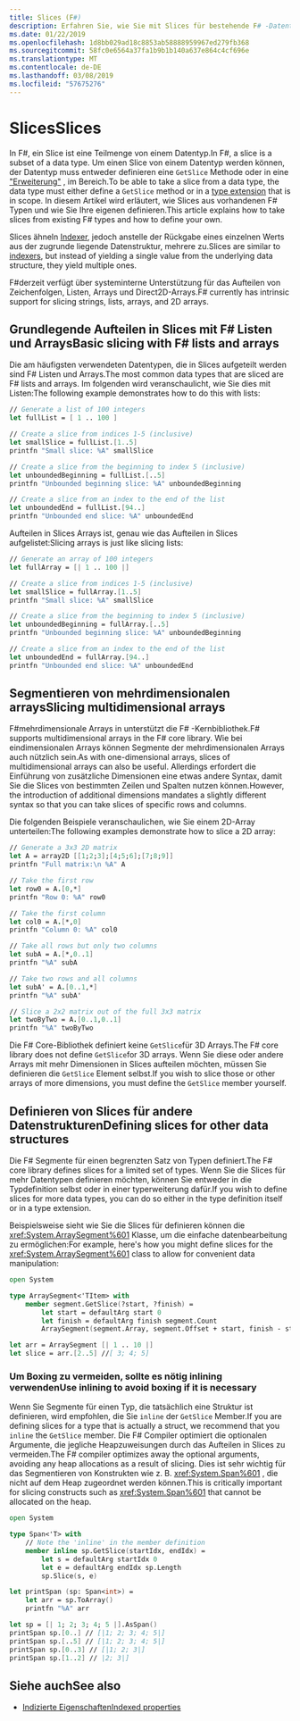 ```yaml
---
title: Slices (F#)
description: Erfahren Sie, wie Sie mit Slices für bestehende F# -Datentypen und wie Sie Ihre eigenen Slices für andere Datentypen zu definieren.
ms.date: 01/22/2019
ms.openlocfilehash: 1d8bb029ad18c8853ab58888959967ed279fb368
ms.sourcegitcommit: 58fc0e6564a37fa1b9b1b140a637e864c4cf696e
ms.translationtype: MT
ms.contentlocale: de-DE
ms.lasthandoff: 03/08/2019
ms.locfileid: "57675276"
---
```

# <a name="slices"></a><span data-ttu-id="e2689-103">Slices</span><span class="sxs-lookup"><span data-stu-id="e2689-103">Slices</span></span>

<span data-ttu-id="e2689-104">In F#, ein Slice ist eine Teilmenge von einem Datentyp.</span><span class="sxs-lookup"><span data-stu-id="e2689-104">In F#, a slice is a subset of a data type.</span></span> <span data-ttu-id="e2689-105">Um einen Slice von einem Datentyp werden können, der Datentyp muss entweder definieren eine `GetSlice` Methode oder in eine ["Erweiterung"](type-extensions.md) , im Bereich.</span><span class="sxs-lookup"><span data-stu-id="e2689-105">To be able to take a slice from a data type, the data type must either define a `GetSlice` method or in a [type extension](type-extensions.md) that is in scope.</span></span> <span data-ttu-id="e2689-106">In diesem Artikel wird erläutert, wie Slices aus vorhandenen F# Typen und wie Sie Ihre eigenen definieren.</span><span class="sxs-lookup"><span data-stu-id="e2689-106">This article explains how to take slices from existing F# types and how to define your own.</span></span>

<span data-ttu-id="e2689-107">Slices ähneln [Indexer](members/indexed-properties.md), jedoch anstelle der Rückgabe eines einzelnen Werts aus der zugrunde liegende Datenstruktur, mehrere zu.</span><span class="sxs-lookup"><span data-stu-id="e2689-107">Slices are similar to [indexers](members/indexed-properties.md), but instead of yielding a single value from the underlying data structure, they yield multiple ones.</span></span>

<span data-ttu-id="e2689-108">F#derzeit verfügt über systeminterne Unterstützung für das Aufteilen von Zeichenfolgen, Listen, Arrays und Direct2D-Arrays.</span><span class="sxs-lookup"><span data-stu-id="e2689-108">F# currently has intrinsic support for slicing strings, lists, arrays, and 2D arrays.</span></span>

## <a name="basic-slicing-with-f-lists-and-arrays"></a><span data-ttu-id="e2689-109">Grundlegende Aufteilen in Slices mit F# Listen und Arrays</span><span class="sxs-lookup"><span data-stu-id="e2689-109">Basic slicing with F# lists and arrays</span></span>

<span data-ttu-id="e2689-110">Die am häufigsten verwendeten Datentypen, die in Slices aufgeteilt werden sind F# Listen und Arrays.</span><span class="sxs-lookup"><span data-stu-id="e2689-110">The most common data types that are sliced are F# lists and arrays.</span></span> <span data-ttu-id="e2689-111">Im folgenden wird veranschaulicht, wie Sie dies mit Listen:</span><span class="sxs-lookup"><span data-stu-id="e2689-111">The following example demonstrates how to do this with lists:</span></span>

```fsharp
// Generate a list of 100 integers
let fullList = [ 1 .. 100 ]

// Create a slice from indices 1-5 (inclusive)
let smallSlice = fullList.[1..5]
printfn "Small slice: %A" smallSlice

// Create a slice from the beginning to index 5 (inclusive)
let unboundedBeginning = fullList.[..5]
printfn "Unbounded beginning slice: %A" unboundedBeginning

// Create a slice from an index to the end of the list
let unboundedEnd = fullList.[94..]
printfn "Unbounded end slice: %A" unboundedEnd
```

<span data-ttu-id="e2689-112">Aufteilen in Slices Arrays ist, genau wie das Aufteilen in Slices aufgelistet:</span><span class="sxs-lookup"><span data-stu-id="e2689-112">Slicing arrays is just like slicing lists:</span></span>

```fsharp
// Generate an array of 100 integers
let fullArray = [| 1 .. 100 |]

// Create a slice from indices 1-5 (inclusive)
let smallSlice = fullArray.[1..5]
printfn "Small slice: %A" smallSlice

// Create a slice from the beginning to index 5 (inclusive)
let unboundedBeginning = fullArray.[..5]
printfn "Unbounded beginning slice: %A" unboundedBeginning

// Create a slice from an index to the end of the list
let unboundedEnd = fullArray.[94..]
printfn "Unbounded end slice: %A" unboundedEnd
```

## <a name="slicing-multidimensional-arrays"></a><span data-ttu-id="e2689-113">Segmentieren von mehrdimensionalen arrays</span><span class="sxs-lookup"><span data-stu-id="e2689-113">Slicing multidimensional arrays</span></span>

<span data-ttu-id="e2689-114">F#mehrdimensionale Arrays in unterstützt die F# -Kernbibliothek.</span><span class="sxs-lookup"><span data-stu-id="e2689-114">F# supports multidimensional arrays in the F# core library.</span></span> <span data-ttu-id="e2689-115">Wie bei eindimensionalen Arrays können Segmente der mehrdimensionalen Arrays auch nützlich sein.</span><span class="sxs-lookup"><span data-stu-id="e2689-115">As with one-dimensional arrays, slices of multidimensional arrays can also be useful.</span></span> <span data-ttu-id="e2689-116">Allerdings erfordert die Einführung von zusätzliche Dimensionen eine etwas andere Syntax, damit Sie die Slices von bestimmten Zeilen und Spalten nutzen können.</span><span class="sxs-lookup"><span data-stu-id="e2689-116">However, the introduction of additional dimensions mandates a slightly different syntax so that you can take slices of specific rows and columns.</span></span>

<span data-ttu-id="e2689-117">Die folgenden Beispiele veranschaulichen, wie Sie einem 2D-Array unterteilen:</span><span class="sxs-lookup"><span data-stu-id="e2689-117">The following examples demonstrate how to slice a 2D array:</span></span>

```fsharp
// Generate a 3x3 2D matrix
let A = array2D [[1;2;3];[4;5;6];[7;8;9]]
printfn "Full matrix:\n %A" A

// Take the first row
let row0 = A.[0,*]
printfn "Row 0: %A" row0

// Take the first column
let col0 = A.[*,0]
printfn "Column 0: %A" col0

// Take all rows but only two columns
let subA = A.[*,0..1]
printfn "%A" subA

// Take two rows and all columns
let subA' = A.[0..1,*]
printfn "%A" subA'

// Slice a 2x2 matrix out of the full 3x3 matrix
let twoByTwo = A.[0..1,0..1]
printfn "%A" twoByTwo
```

<span data-ttu-id="e2689-118">Die F# Core-Bibliothek definiert keine `GetSlice`für 3D Arrays.</span><span class="sxs-lookup"><span data-stu-id="e2689-118">The F# core library does not define `GetSlice`for 3D arrays.</span></span> <span data-ttu-id="e2689-119">Wenn Sie diese oder andere Arrays mit mehr Dimensionen in Slices aufteilen möchten, müssen Sie definieren die `GetSlice` Element selbst.</span><span class="sxs-lookup"><span data-stu-id="e2689-119">If you wish to slice those or other arrays of more dimensions, you must define the `GetSlice` member yourself.</span></span>

## <a name="defining-slices-for-other-data-structures"></a><span data-ttu-id="e2689-120">Definieren von Slices für andere Datenstrukturen</span><span class="sxs-lookup"><span data-stu-id="e2689-120">Defining slices for other data structures</span></span>

<span data-ttu-id="e2689-121">Die F# Segmente für einen begrenzten Satz von Typen definiert.</span><span class="sxs-lookup"><span data-stu-id="e2689-121">The F# core library defines slices for a limited set of types.</span></span> <span data-ttu-id="e2689-122">Wenn Sie die Slices für mehr Datentypen definieren möchten, können Sie entweder in die Typdefinition selbst oder in einer typerweiterung dafür.</span><span class="sxs-lookup"><span data-stu-id="e2689-122">If you wish to define slices for more data types, you can do so either in the type definition itself or in a type extension.</span></span>

<span data-ttu-id="e2689-123">Beispielsweise sieht wie Sie die Slices für definieren können die <xref:System.ArraySegment%601> Klasse, um die einfache datenbearbeitung zu ermöglichen:</span><span class="sxs-lookup"><span data-stu-id="e2689-123">For example, here's how you might define slices for the <xref:System.ArraySegment%601> class to allow for convenient data manipulation:</span></span>

```fsharp
open System

type ArraySegment<'TItem> with
    member segment.GetSlice(?start, ?finish) =
        let start = defaultArg start 0
        let finish = defaultArg finish segment.Count
        ArraySegment(segment.Array, segment.Offset + start, finish - start)

let arr = ArraySegment [| 1 .. 10 |]
let slice = arr.[2..5] //[ 3; 4; 5]
```

### <a name="use-inlining-to-avoid-boxing-if-it-is-necessary"></a><span data-ttu-id="e2689-124">Um Boxing zu vermeiden, sollte es nötig inlining verwenden</span><span class="sxs-lookup"><span data-stu-id="e2689-124">Use inlining to avoid boxing if it is necessary</span></span>

<span data-ttu-id="e2689-125">Wenn Sie Segmente für einen Typ, die tatsächlich eine Struktur ist definieren, wird empfohlen, die Sie `inline` der `GetSlice` Member.</span><span class="sxs-lookup"><span data-stu-id="e2689-125">If you are defining slices for a type that is actually a struct, we recommend that you `inline` the `GetSlice` member.</span></span> <span data-ttu-id="e2689-126">Die F# Compiler optimiert die optionalen Argumente, die jegliche Heapzuweisungen durch das Aufteilen in Slices zu vermeiden.</span><span class="sxs-lookup"><span data-stu-id="e2689-126">The F# compiler optimizes away the optional arguments, avoiding any heap allocations as a result of slicing.</span></span> <span data-ttu-id="e2689-127">Dies ist sehr wichtig für das Segmentieren von Konstrukten wie z. B. <xref:System.Span%601> , die nicht auf dem Heap zugeordnet werden können.</span><span class="sxs-lookup"><span data-stu-id="e2689-127">This is critically important for slicing constructs such as <xref:System.Span%601> that cannot be allocated on the heap.</span></span>

```fsharp
open System

type Span<'T> with
    // Note the 'inline' in the member definition
    member inline sp.GetSlice(startIdx, endIdx) =
        let s = defaultArg startIdx 0
        let e = defaultArg endIdx sp.Length
        sp.Slice(s, e)

let printSpan (sp: Span<int>) =
    let arr = sp.ToArray()
    printfn "%A" arr

let sp = [| 1; 2; 3; 4; 5 |].AsSpan()
printSpan sp.[0..] // [|1; 2; 3; 4; 5|]
printSpan sp.[..5] // [|1; 2; 3; 4; 5|]
printSpan sp.[0..3] // [|1; 2; 3|]
printSpan sp.[1..2] // |2; 3|]
```

## <a name="see-also"></a><span data-ttu-id="e2689-128">Siehe auch</span><span class="sxs-lookup"><span data-stu-id="e2689-128">See also</span></span>

- [<span data-ttu-id="e2689-129">Indizierte Eigenschaften</span><span class="sxs-lookup"><span data-stu-id="e2689-129">Indexed properties</span></span>](members/indexed-properties.md)
